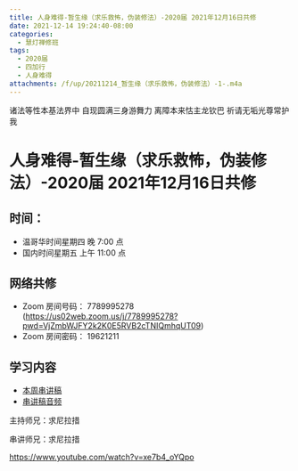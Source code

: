 ```yaml
---
title: 人身难得-暂生缘（求乐救怖，伪装修法）-2020届 2021年12月16日共修
date: 2021-12-14 19:24:40-08:00
categories:
  - 慧灯禅修班
tags:
  - 2020届
  - 四加行
  - 人身难得
attachments: /f/up/20211214_暂生缘（求乐救怖，伪装修法）-1-.m4a
---
```

诸法等性本基法界中 自现圆满三身游舞力 
离障本来怙主龙钦巴 祈请无垢光尊常护我

# 人身难得-暂生缘（求乐救怖，伪装修法）-2020届 2021年12月16日共修

## 时间：

* 温哥华时间星期四 晚 7:00 点
* 国内时间星期五 上午 11:00 点

## 网络共修

* Zoom 房间号码： 7789995278 (<https://us02web.zoom.us/j/7789995278?pwd=VjZmbWJFY2k2K0E5RVB2cTNIQmhqUT09>)
* Zoom 房间密码： 19621211

## 学习内容

* [本周串讲稿](https://s3.ap-northeast-1.wasabisys.com/hdcx/hdv/f/up/暂生缘（求乐救怖，伪装修法）-1-.docx)
* [串讲稿音频](https://s3.ap-northeast-1.wasabisys.com/hdcx/hdv/f/up/20211214_暂生缘（求乐救怖，伪装修法）-1-.m4a)

主持师兄：求尼拉措

串讲师兄：求尼拉措

<https://www.youtube.com/watch?v=xe7b4_oYQpo>